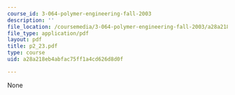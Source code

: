 ```yaml
---
course_id: 3-064-polymer-engineering-fall-2003
description: ''
file_location: /coursemedia/3-064-polymer-engineering-fall-2003/a28a218eb4abfac75ff1a4cd626d8d0f_p2_23.pdf
file_type: application/pdf
layout: pdf
title: p2_23.pdf
type: course
uid: a28a218eb4abfac75ff1a4cd626d8d0f

---
```

None